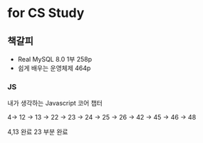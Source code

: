 # for CS Study

## 책갈피

- Real MySQL 8.0 1부 258p
- 쉽게 배우는 운영체제 464p

### JS

내가 생각하는
Javascript 코어 챕터

4-> 12 -> 13 -> 22 -> 23 -> 24 -> 25 -> 26 -> 42 -> 45 -> 46 -> 48

4,13 완료
23 부분 완료
